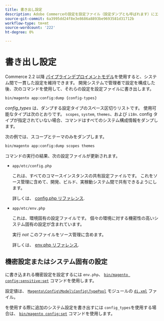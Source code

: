 ```yaml
---
title: 書き出し設定
description: Adobe Commerceの設定を設定ファイル（設定ダンプとも呼ばれます）にエクスポートします。
source-git-commit: 6a3995dd24f8e3e8686a8893be9693581d31712b
workflow-type: tm+mt
source-wordcount: '222'
ht-degree: 0%

---
```



# 書き出し設定

Commerce 2.2 以降 [パイプラインデプロイメントモデル](../deployment/technical-details.md)を使用すると、システム間で一貫した設定を維持できます。 開発システムで管理者で設定を構成した後、次のコマンドを使用して、それらの設定を設定ファイルに書き出します。

```bash
bin/magento app:config:dump {config-types}
```

_config_types_ は、ダンプする設定タイプのスペース区切りリストです。 使用可能なタイプは次のとおりです。 `scopes`, `system`, `themes`、および `i18n`. config タイプが指定されていない場合、コマンドはすべてのシステム構成情報をダンプします。

次の例では、スコープとテーマのみをダンプします。

```bash
bin/magento app:config:dump scopes themes
```

コマンドの実行の結果、次の設定ファイルが更新されます。

- `app/etc/config.php`

   これは、すべてのコマースインスタンスの共有設定ファイルです。
これをソース管理に含めて、開発、ビルド、実稼動システム間で共有できるようにします。

   詳しくは、 [config.php リファレンス](../reference/config-reference-configphp.md).

- `app/etc/env.php`

   これは、環境固有の設定ファイルです。
個々の環境に対する機密性の高いシステム固有の設定が含まれています。

   実行 _not_ このファイルをソース管理に含めます。

   詳しくは、 [env.php リファレンス](../reference/config-reference-envphp.md).

## 機密設定またはシステム固有の設定

に書き込まれる機密設定を設定するには `env.php`、 [`bin/magento config:sensitive:set`](set-configuration-values.md#set-values) コマンドを使用します。

設定値は、 [`Magento\Config\Model\Config\TypePool`](https://github.com/magento/magento2/blob/2.4/app/code/Magento/Config/Model/Config/TypePool.php) モジュールの [`di.xml`](https://devdocs.magento.com/guides/v2.4/extension-dev-guide/configuration/sensitive-and-environment-settings.html#how-to-specify-values-as-sensitive-or-system-specific) ファイル。

を使用する際に追加のシステム設定を書き出すには `config_types`を使用する場合は、 [`bin/magento config:set`](set-configuration-values.md#set-values) コマンドを使用します。
